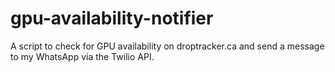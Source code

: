 # gpu-availability-notifier
A script to check for GPU availability on droptracker.ca and send a message to my WhatsApp via the Twilio API.
